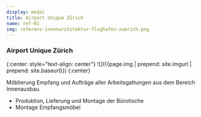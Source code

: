 ```yaml
---
display: modal
title: Airport Unique Zürich
name: ref-01
img: referenz-innenarchitektur-flughafen-zuerich.png
---
```


### Airport Unique Zürich

{:center: style="text-align: center"}
![]({{page.img | prepend: site.imgurl | prepend: site.baseurl}})
{:center}

Möblierung Empfang und Aufträge aller Arbeitsgattungen aus dem Bereich Innenausbau.

* Produktion, Lieferung und Montage der Bürotische
* Montage Empfangsmöbel

